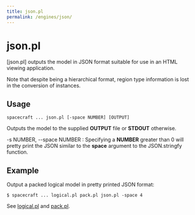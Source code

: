 ```yaml
---
title: json.pl
permalink: /engines/json/
---
```

[{{page.title}}]: {{site.engine_baseurl}}/{{page.title}}


json.pl
=======

[json.pl] outputs the model in JSON format suitable for use in an HTML viewing
application.

Note that despite being a hierarchical format, region type information is lost
in the conversion of instances.


Usage
-----

```
spacecraft ... json.pl [-space NUMBER] [OUTPUT]
```

Outputs the model to the supplied **OUTPUT** file or **STDOUT** otherwise.

-s NUMBER, --space NUMBER
  : Specifying a **NUMBER** greater than 0 will pretty print the JSON similar
    to the **space** argument to the JSON.stringfy function.


Example
-------

Output a packed logical model in pretty printed JSON format:

```
$ spacecraft ... logical.pl pack.pl json.pl -space 4
```

See [logical.pl](/engines/logical/) and [pack.pl](/engines/pack/).